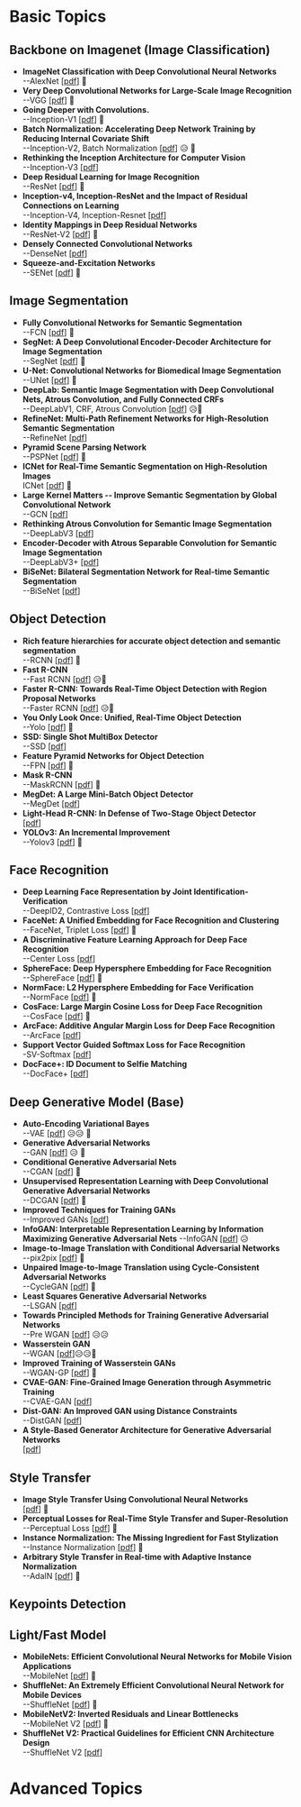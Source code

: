 # Basic Topics
## Backbone on Imagenet (Image Classification)
- **ImageNet Classification with Deep Convolutional Neural Networks** <br> --AlexNet \[[pdf](https://papers.nips.cc/paper/4824-imagenet-classification-with-deep-convolutional-neural-networks.pdf)\]  :muscle:
- **Very Deep Convolutional Networks for Large-Scale Image Recognition**  <br> --VGG \[[pdf](https://arxiv.org/abs/1409.1556)\]   :muscle:
- **Going Deeper with Convolutions.** <br> --Inception-V1 \[[pdf](https://arxiv.org/abs/1409.4842)\]  :muscle:
- **Batch Normalization: Accelerating Deep Network Training by Reducing Internal Covariate Shift** <br> --Inception-V2, Batch Normalization \[[pdf](https://arxiv.org/abs/1502.03167)\]  :disappointed_relieved:  :muscle:
- **Rethinking the Inception Architecture for Computer Vision** <br> --Inception-V3 \[[pdf](https://arxiv.org/abs/1512.00567)\]  
- **Deep Residual Learning for Image Recognition** <br> --ResNet \[[pdf](https://arxiv.org/abs/1512.03385)\]  :muscle:
- **Inception-v4, Inception-ResNet and the Impact of Residual Connections on Learning** <br> --Inception-V4, Inception-Resnet \[[pdf](http://arxiv.org/abs/1602.07261)\]
- **Identity Mappings in Deep Residual Networks** <br> --ResNet-V2 \[[pdf](https://arxiv.org/abs/1603.05027)\]  :muscle:
- **Densely Connected Convolutional Networks** <br> --DenseNet \[[pdf](https://arxiv.org/abs/1608.06993)\]
- **Squeeze-and-Excitation Networks** <br> --SENet \[[pdf](https://arxiv.org/abs/1709.01507)\]  :muscle:

## Image Segmentation
- **Fully Convolutional Networks for Semantic Segmentation** <br> --FCN \[[pdf](https://people.eecs.berkeley.edu/~jonlong/long_shelhamer_fcn.pdf)\]  :muscle:
- **SegNet: A Deep Convolutional Encoder-Decoder Architecture for Image Segmentation** <br> --SegNet \[[pdf](https://people.eecs.berkeley.edu/~jonlong/long_shelhamer_fcn.pdf)\]  :muscle:
- **U-Net: Convolutional Networks for Biomedical Image Segmentation** <br> --UNet \[[pdf](https://arxiv.org/abs/1505.04597)\]  :muscle:
- **DeepLab: Semantic Image Segmentation with Deep Convolutional Nets, Atrous Convolution, and Fully Connected CRFs** <br> --DeepLabV1, CRF, Atrous Convolution \[[pdf](https://arxiv.org/abs/1606.00915)\]  :disappointed_relieved::muscle:
- **RefineNet: Multi-Path Refinement Networks for High-Resolution Semantic Segmentation** <br> --RefineNet \[[pdf](https://arxiv.org/abs/1611.06612)\]
- **Pyramid Scene Parsing Network** <br> --PSPNet \[[pdf](https://arxiv.org/abs/1612.01105)\]  :muscle:
- **ICNet for Real-Time Semantic Segmentation on High-Resolution Images** <br> ICNet \[[pdf](https://arxiv.org/abs/1704.08545)\]  :muscle:
- **Large Kernel Matters -- Improve Semantic Segmentation by Global Convolutional Network** <br> --GCN \[[pdf](https://arxiv.org/abs/1703.02719)\]
- **Rethinking Atrous Convolution for Semantic Image Segmentation** <br> --DeepLabV3 \[[pdf](https://arxiv.org/abs/1706.05587)\]
- **Encoder-Decoder with Atrous Separable Convolution for Semantic Image Segmentation** <br> --DeepLabV3+ \[[pdf](https://arxiv.org/abs/1802.02611)\]
- **BiSeNet: Bilateral Segmentation Network for Real-time Semantic Segmentation** <br> --BiSeNet \[[pdf](https://arxiv.org/abs/1808.00897)\]

## Object Detection
- **Rich feature hierarchies for accurate object detection and semantic segmentation** <br> --RCNN \[[pdf](https://arxiv.org/abs/1311.2524)\]  :muscle:
- **Fast R-CNN** <br> --Fast RCNN \[[pdf](https://arxiv.org/abs/1504.08083)\] :disappointed_relieved::muscle:
- **Faster R-CNN: Towards Real-Time Object Detection with Region Proposal Networks** <br> --Faster RCNN \[[pdf](https://arxiv.org/abs/1506.01497)\] :disappointed_relieved::muscle:
- **You Only Look Once: Unified, Real-Time Object Detection** <br> --Yolo \[[pdf](https://pjreddie.com/media/files/papers/yolo.pdf)\]  :muscle:
- **SSD: Single Shot MultiBox Detector** <br> --SSD \[[pdf](https://arxiv.org/abs/1512.02325)\]
- **Feature Pyramid Networks for Object Detection** <br> --FPN \[[pdf](https://arxiv.org/abs/1612.03144)\]  :muscle:
- **Mask R-CNN** <br> --MaskRCNN \[[pdf](https://arxiv.org/abs/1703.06870)\]  :muscle:
- **MegDet: A Large Mini-Batch Object Detector** <br> --MegDet \[[pdf](https://arxiv.org/abs/1711.07240)\]
- **Light-Head R-CNN: In Defense of Two-Stage Object Detector** <br> \[[pdf](https://arxiv.org/abs/1711.07264)\]
- **YOLOv3: An Incremental Improvement** <br> --Yolov3 \[[pdf](https://arxiv.org/abs/1804.02767)\]  :muscle:

## Face Recognition
- **Deep Learning Face Representation by Joint Identification-Verification** <br> --DeepID2, Contrastive Loss \[[pdf](https://arxiv.org/abs/1406.4773)\]
- **FaceNet: A Unified Embedding for Face Recognition and Clustering** <br> --FaceNet, Triplet Loss \[[pdf](https://arxiv.org/abs/1503.03832)\]  :muscle:
- **A Discriminative Feature Learning Approach for Deep Face Recognition** <br> --Center Loss \[[pdf](https://ydwen.github.io/papers/WenECCV16.pdf)\]
- **SphereFace: Deep Hypersphere Embedding for Face Recognition** <br> --SphereFace \[[pdf](https://arxiv.org/abs/1704.08063)\]  :muscle:
- **NormFace: L2 Hypersphere Embedding for Face Verification** <br> --NormFace \[[pdf](https://arxiv.org/abs/1704.06369)\]  :muscle:
- **CosFace: Large Margin Cosine Loss for Deep Face Recognition** <br> --CosFace \[[pdf](https://arxiv.org/abs/1801.09414)\]  :muscle:
- **ArcFace: Additive Angular Margin Loss for Deep Face Recognition** <br> --ArcFace \[[pdf](https://arxiv.org/abs/1801.07698)\]
- **Support Vector Guided Softmax Loss for Face Recognition** <br> -SV-Softmax \[[pdf](https://arxiv.org/pdf/1812.11317.pdf)\]
- **DocFace+: ID Document to Selfie Matching** <br> --DocFace+ \[[pdf](https://arxiv.org/pdf/1809.05620.pdf)\]

## Deep Generative Model (Base)
- **Auto-Encoding Variational Bayes** <br> --VAE \[[pdf](https://arxiv.org/abs/1312.6114)\] :disappointed_relieved::disappointed_relieved:  :muscle:
- **Generative Adversarial Networks** <br> --GAN \[[pdf](https://arxiv.org/abs/1406.2661)\] :disappointed_relieved:  :muscle:
- **Conditional Generative Adversarial Nets** <br> --CGAN \[[pdf](https://arxiv.org/abs/1411.1784)\]  :muscle:
- **Unsupervised Representation Learning with Deep Convolutional Generative Adversarial Networks** <br> --DCGAN \[[pdf](https://arxiv.org/abs/1511.06434)\]  :muscle:
- **Improved Techniques for Training GANs** <br> --Improved GANs \[[pdf](https://arxiv.org/abs/1606.03498)\]
- **InfoGAN: Interpretable Representation Learning by Information Maximizing Generative Adversarial Nets** --InfoGAN \[[pdf](https://arxiv.org/abs/1606.03657)\] :disappointed_relieved:
- **Image-to-Image Translation with Conditional Adversarial Networks** <br> --pix2pix \[[pdf](https://arxiv.org/abs/1611.07004)\]  :muscle:
- **Unpaired Image-to-Image Translation using Cycle-Consistent Adversarial Networks** <br> --CycleGAN \[[pdf](https://arxiv.org/abs/1703.10593)\]  :muscle:
- **Least Squares Generative Adversarial Networks** <br> --LSGAN \[[pdf](https://arxiv.org/abs/1611.04076)\]
- **Towards Principled Methods for Training Generative Adversarial Networks** <br> --Pre WGAN \[[pdf](https://arxiv.org/abs/1701.04862)\] :disappointed_relieved::disappointed_relieved:
- **Wasserstein GAN** <br> --WGAN \[[pdf](https://arxiv.org/abs/1701.07875)\]:disappointed_relieved::disappointed_relieved::muscle:
- **Improved Training of Wasserstein GANs** <br> --WGAN-GP \[[pdf](https://arxiv.org/pdf/1704.00028.pdf)\]  :muscle:
- **CVAE-GAN: Fine-Grained Image Generation through Asymmetric Training** <br> --CVAE-GAN \[[pdf](https://arxiv.org/abs/1703.10155)\]
- **Dist-GAN: An Improved GAN using Distance Constraints** <br> --DistGAN \[[pdf](https://arxiv.org/abs/1803.08887)\]
- **A Style-Based Generator Architecture for Generative Adversarial Networks** <br> \[[pdf](https://arxiv.org/abs/1812.04948)\]

## Style Transfer
- **Image Style Transfer Using Convolutional Neural Networks** <br> \[[pdf](https://www.cv-foundation.org/openaccess/content_cvpr_2016/papers/Gatys_Image_Style_Transfer_CVPR_2016_paper.pdf)\]  :muscle:
- **Perceptual Losses for Real-Time Style Transfer and Super-Resolution** <br> --Perceptual Loss \[[pdf](https://arxiv.org/abs/1603.08155)\]  :muscle:
- **Instance Normalization: The Missing Ingredient for Fast Stylization** <br> --Instance Normalization \[[pdf](https://arxiv.org/abs/1607.08022)\]  :muscle:
- **Arbitrary Style Transfer in Real-time with Adaptive Instance Normalization** <br> --AdaIN \[[pdf](https://arxiv.org/abs/1703.06868)\]  :muscle:

## Keypoints Detection

## Light/Fast Model
- **MobileNets: Efficient Convolutional Neural Networks for Mobile Vision Applications** <br> --MobileNet \[[pdf](https://arxiv.org/abs/1704.04861)\]  :muscle:
- **ShuffleNet: An Extremely Efficient Convolutional Neural Network for Mobile Devices** <br> --ShuffleNet \[[pdf](https://arxiv.org/abs/1707.01083)\]  :muscle:
- **MobileNetV2: Inverted Residuals and Linear Bottlenecks** <br> --MobileNet V2 \[[pdf](https://arxiv.org/abs/1801.04381)\]  :muscle:
- **ShuffleNet V2: Practical Guidelines for Efficient CNN Architecture Design** <br> --ShuffleNet V2 \[[pdf](https://arxiv.org/abs/1807.11164)\]



# Advanced Topics

